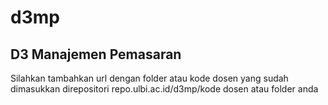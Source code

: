 # d3mp

## D3 Manajemen Pemasaran
Silahkan tambahkan url dengan folder atau kode dosen yang sudah dimasukkan direpositori repo.ulbi.ac.id/d3mp/kode dosen atau folder anda

